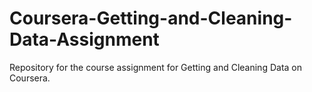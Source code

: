 # Coursera-Getting-and-Cleaning-Data-Assignment
Repository for the course assignment for Getting and Cleaning Data on Coursera.
